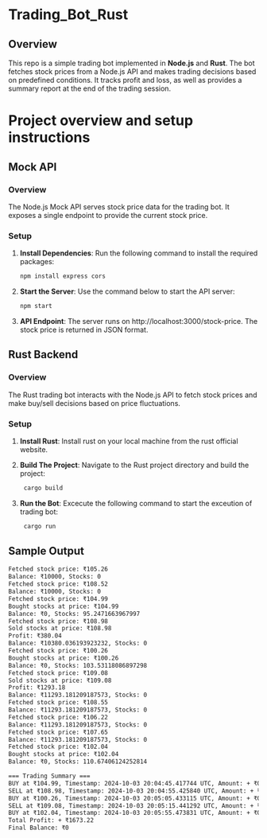 # Trading_Bot_Rust

## Overview
This repo is a simple trading bot implemented in **Node.js** and **Rust**. The bot fetches stock prices from a Node.js API and makes trading decisions based on predefined conditions. It tracks profit and loss, as well as provides a summary report at the end of the trading session.

# Project overview and setup instructions
## Mock API

### Overview

The Node.js Mock API serves stock price data for the trading bot. It exposes a single endpoint to provide the current stock price.

### Setup

1. **Install Dependencies**: Run the following command to install the required packages:

   ```bash
   npm install express cors
2. **Start the Server**: Use the command below to start the API server:

   ```bash
   npm start
3. **API Endpoint**: The server runs on http://localhost:3000/stock-price. The stock price is returned in JSON format.

## Rust Backend
### Overview

The Rust trading bot interacts with the Node.js API to fetch stock prices and make buy/sell decisions based on price fluctuations.

### Setup

1. **Install Rust**: Install rust on your local machine from the rust official website.

2. **Build The Project**: Navigate to the Rust project directory and build the project:

   ```bash
    cargo build
3. **Run the Bot**: Excecute the following command to start the exceution of trading bot:
   ```bash
    cargo run
## Sample Output
   ```bash
   Fetched stock price: ₹105.26
  Balance: ₹10000, Stocks: 0
  Fetched stock price: ₹108.52
Balance: ₹10000, Stocks: 0
Fetched stock price: ₹104.99
Bought stocks at price: ₹104.99
Balance: ₹0, Stocks: 95.2471663967997
Fetched stock price: ₹108.98
Sold stocks at price: ₹108.98
Profit: ₹380.04
Balance: ₹10380.036193923232, Stocks: 0
Fetched stock price: ₹100.26
Bought stocks at price: ₹100.26
Balance: ₹0, Stocks: 103.53118086897298
Fetched stock price: ₹109.08
Sold stocks at price: ₹109.08
Profit: ₹1293.18
Balance: ₹11293.181209187573, Stocks: 0
Fetched stock price: ₹108.55
Balance: ₹11293.181209187573, Stocks: 0
Fetched stock price: ₹106.22
Balance: ₹11293.181209187573, Stocks: 0
Fetched stock price: ₹107.65
Balance: ₹11293.181209187573, Stocks: 0
Fetched stock price: ₹102.04
Bought stocks at price: ₹102.04
Balance: ₹0, Stocks: 110.67406124252814

=== Trading Summary ===
BUY at ₹104.99, Timestamp: 2024-10-03 20:04:45.417744 UTC, Amount: + ₹0.00
SELL at ₹108.98, Timestamp: 2024-10-03 20:04:55.425840 UTC, Amount: + ₹380.04
BUY at ₹100.26, Timestamp: 2024-10-03 20:05:05.433115 UTC, Amount: + ₹0.00
SELL at ₹109.08, Timestamp: 2024-10-03 20:05:15.441292 UTC, Amount: + ₹1293.18
BUY at ₹102.04, Timestamp: 2024-10-03 20:05:55.473831 UTC, Amount: + ₹0.00
Total Profit: + ₹1673.22
Final Balance: ₹0
